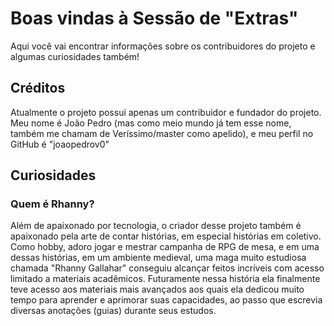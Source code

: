 # Boas vindas à Sessão de "Extras"

Aqui você vai encontrar informações sobre os contribuidores do projeto e algumas curiosidades também!

## Créditos

Atualmente o projeto possui apenas um contribuidor e fundador do projeto. Meu nome é João Pedro (mas como meio mundo já tem esse nome, também me chamam de Veríssimo/master como apelido), e meu perfil no GitHub é "joaopedrov0"

## Curiosidades

### Quem é Rhanny?

Além de apaixonado por tecnologia, o criador desse projeto também é apaixonado pela arte de contar histórias, em especial histórias em coletivo. Como hobby, adoro jogar e mestrar campanha de RPG de mesa, e em uma dessas histórias, em um ambiente medieval, uma maga muito estudiosa chamada "Rhanny Gallahar" conseguiu alcançar feitos incríveis com acesso limitado a materiais acadêmicos. Futuramente nessa história ela finalmente teve acesso aos materiais mais avançados aos quais ela dedicou muito tempo para aprender e aprimorar suas capacidades, ao passo que escrevia diversas anotações (guias) durante seus estudos.